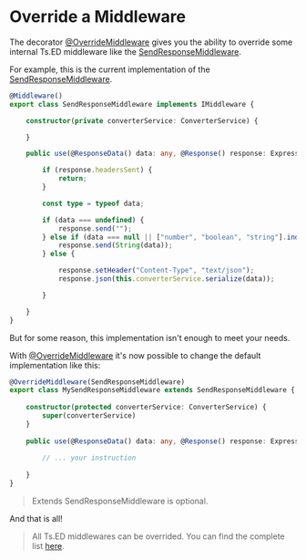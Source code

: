 # Override a Middleware

The decorator [@OverrideMiddleware](api/common/mvc/overridemiddleware.md) gives you the ability to 
override some internal Ts.ED middleware like the [SendResponseMiddleware](api/common/mvc/sendresponsemiddleware.md).

For example, this is the current implementation of the [SendResponseMiddleware](api/common/mvc/sendresponsemiddleware.md).
```typescript
@Middleware()
export class SendResponseMiddleware implements IMiddleware {

    constructor(private converterService: ConverterService) {

    }

    public use(@ResponseData() data: any, @Response() response: Express.Response) {

        if (response.headersSent) {
            return;
        }

        const type = typeof data;

        if (data === undefined) {
            response.send("");
        } else if (data === null || ["number", "boolean", "string"].indexOf(type) > -1) {
            response.send(String(data));
        } else {

            response.setHeader("Content-Type", "text/json");
            response.json(this.converterService.serialize(data));

        }

    }
}

```

But for some reason, this implementation isn't enough to meet your needs.

With [@OverrideMiddleware](api/common/mvc/overridemiddleware.md) it's now possible to change the default implementation like
this:


```typescript
@OverrideMiddleware(SendResponseMiddleware)
export class MySendResponseMiddleware extends SendResponseMiddleware {
 
    constructor(protected converterService: ConverterService) {
        super(converterService)
    }
    
    public use(@ResponseData() data: any, @Response() response: Express.Response) {
    
        // ... your instruction
    
    }
}
```
> Extends SendResponseMiddleware is optional. 

And that is all!


> All Ts.ED middlewares can be overrided. You can find the complete list [here](api/index.md?query=keywords_Middleware|type_class).

